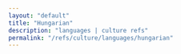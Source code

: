 ```yaml
---
layout: "default"
title: "Hungarian"
description: "languages | culture refs"
permalink: "/refs/culture/languages/hungarian"
---
```


